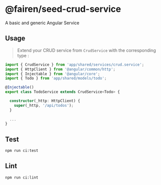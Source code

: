 # @fairen/seed-crud-service

A basic and generic Angular Service

## Usage

> Extend your CRUD service from `CrudService` with the corresponding type :

```typescript
import { CrudService } from 'app/shared/services/crud.service';
import { HttpClient } from '@angular/common/http';
import { Injectable } from '@angular/core';
import { Todo } from 'app/shared/models/todo';

@Injectable()
export class TodoService extends CrudService<Todo> {

  constructor(_http: HttpClient) {
    super(_http, '/api/todos');
  }
  
  ...
}
```

## Test 
```sh
npm run ci:test
```

## Lint 
```sh
npm run ci:lint
```